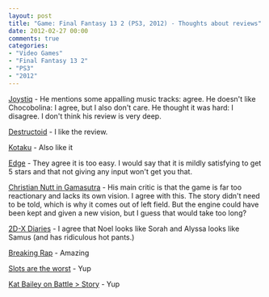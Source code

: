 ```yaml
---
layout: post
title: "Game: Final Fantasy 13 2 (PS3, 2012) - Thoughts about reviews"
date: 2012-02-27 00:00
comments: true
categories:
- "Video Games"
- "Final Fantasy 13 2"
- "PS3"
- "2012"
---
```



[Joystiq](http://feeds.joystiq.com/~r/weblogsinc/joystiq/~3/J72px2lMtpU/) - He mentions some appalling music tracks: agree. He
doesn't like Chocobolina: I agree, but I also don't care. He
thought it was hard: I disagree. I don't think his review is very
deep.

[Destructoid](http://www.destructoid.com/review-final-fantasy-xiii-2-220373.phtml) - I like the review.

[Kotaku](http://feeds.gawker.com/~r/kotaku/excerpts/~3/2gL3kyCtDGw/final-fantasy-xiii%2B2-the-kotaku-review) - Also like it

[Edge](http://www.reddit.com/r/JRPG/comments/p3cqr/final_fantasy_xiii2_edge_review/) - They agree it is too easy. I would say that it is mildly
satisfying to get 5 stars and that not giving any input won't get
you that.

[Christian Nutt in Gamasutra](http://feedproxy.google.com/~r/GamasutraNews/~3/3OZ_bZ1jOrI/Questioning_the_vision_behind_Final_Fantasy_XIII2.php) - His main critic is that the game is
far too reactionary and lacks its own vision. I agree with
this. The story didn't need to be told, which is why it comes out
of left field. But the engine could have been kept and given a new
vision, but I guess that would take too long?

[2D-X Diaries](http://www.2d-x.com/the-final-fantasy-xiii-2-diaries-part-two/) - I agree that Noel looks like Sorah and Alyssa looks
like Samus (and has ridiculous hot pants.)

[Breaking Rap](http://feeds.gawker.com/~r/kotaku/excerpts/~3/eq5Lmwvykds/in-case-you-skipped-final-fantasy-xiii-heres-a-breakdancing-recap-rap) - Amazing

[Slots are the worst](http://www.wethegamerz.com/2012/02/08/the-slots-of-serendipity-how-ffxiii-2-has-the-worst-minigame-ever/) - Yup

[Kat Bailey on Battle > Story](http://www.joystiq.com/2012/02/15/do-japanese-rpgs-need-a-good-story/) - Yup    
